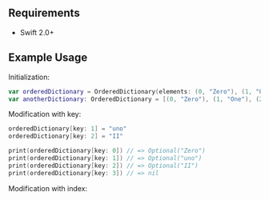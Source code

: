 ## Requirements

- Swift 2.0+

## Example Usage

Initialization:

```swift
var orderedDictionary = OrderedDictionary(elements: (0, "Zero"), (1, "One"), (2, "Two"))
var anotherDictionary: OrderedDictionary = [(0, "Zero"), (1, "One"), (2, "Two")]
```

Modification with key:

```swift
orderedDictionary[key: 1] = "uno"
orderedDictionary[key: 2] = "II"

print(orderedDictionary[key: 0]) // => Optional("Zero")
print(orderedDictionary[key: 1]) // => Optional("uno")
print(orderedDictionary[key: 2]) // => Optional("II")
print(orderedDictionary[key: 3]) // => nil
```

Modification with index:
